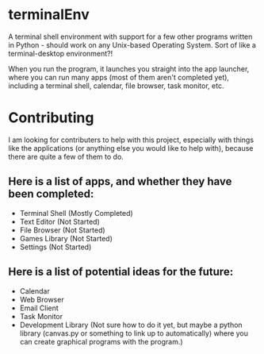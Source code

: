# terminalEnv
A terminal shell environment with support for a few other programs written in Python - should work on any Unix-based Operating System. Sort of like a terminal-desktop environment?!

When you run the program, it launches you straight into the app launcher, where you can run many apps (most of them aren't completed yet), including a terminal shell, calendar, file browser, task monitor, etc.

# Contributing
I am looking for contributers to help with this project, especially with things like the applications (or anything else you would like to help with), because there are quite a few of them to do.

## Here is a list of apps, and whether they have been completed:
* Terminal Shell (Mostly Completed)
* Text Editor (Not Started)
* File Browser (Not Started)
* Games Library (Not Started)
* Settings (Not Started)

## Here is a list of potential ideas for the future:
* Calendar
* Web Browser
* Email Client
* Task Monitor
* Development Library (Not sure how to do it yet, but maybe a python library (canvas.py or something to link up to automatically) where you can create graphical programs with the program.)